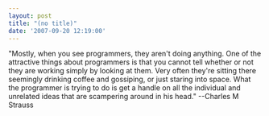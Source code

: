 ```yaml
---
layout: post
title: "(no title)"
date: '2007-09-20 12:19:00'
---
```


"Mostly, when you see programmers, they aren't doing anything. One of the attractive things about programmers is that you cannot tell whether or not they are working simply by looking at them. Very often they're sitting there seemingly drinking coffee and gossiping, or just staring into space. What the programmer is trying to do is get a handle on all the individual and unrelated ideas that are scampering around in his head." --Charles M Strauss <br>